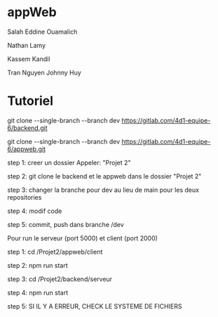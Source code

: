# appWeb

Salah Eddine Ouamalich

Nathan Lamy

Kassem Kandil

Tran Nguyen Johnny Huy

# Tutoriel

git clone --single-branch --branch dev https://gitlab.com/4d1-equipe-6/backend.git

git clone --single-branch --branch dev https://gitlab.com/4d1-equipe-6/appweb.git

step 1: creer un dossier Appeler: "Projet 2"

step 2: git clone le backend et le appweb dans le dossier "Projet 2" 

step 3: changer la branche pour dev au lieu de main pour les deux repositories

step 4: modif code

step 5: commit, push dans branche /dev

Pour run le serveur (port 5000) et client (port 2000)

step 1: cd /Projet2/appweb/client

step 2: npm run start

step 3: cd /Projet2/backend/serveur

step 4: npm run start

step 5: SI IL Y A ERREUR, CHECK LE SYSTEME DE FICHIERS
